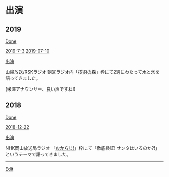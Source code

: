 # 出演

## 2019

[Done](Done.md)

[2019-7-3](2019-7-3.md) [2019-07-10](2019-07-10.md) 

[出演](出演.md)

山陽放送/RSKラジオ 朝耳ラジオ内「[技術の森](https://www.facebook.com/technologymori/)」枠にて2週にわたって水と氷を語ってきました。

(米澤アナウンサー、良い声ですね!)



## 2018

[Done](Done.md)

[2018-12-22](2018-12-22.md)

[出演](出演.md)

NHK岡山放送局ラジオ 「[おからじ!](https://www.nhk.or.jp/okayama/program/okaradi/index.html)」枠にて「徹底検証! サンタはいるのか?!」というテーマで語ってきました。





----
[Edit](https://github.com/vitroid/vitroid.github.io/edit/master/MD/出演.md)
